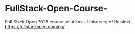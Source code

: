 # FullStack-Open-Course-
Full Stack Open 2025 course solutions – University of Helsinki <br/>
https://fullstackopen.com/en/
